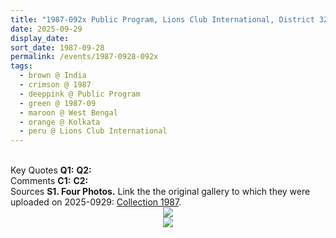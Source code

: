 ```yaml
---
title: "1987-092x Public Program, Lions Club International, District 323-A, Kolkata, West Bengal, India"
date: 2025-09-29
display_date: 
sort_date: 1987-09-28
permalink: /events/1987-0928-092x
tags:
  - brown @ India
  - crimson @ 1987
  - deeppink @ Public Program
  - green @ 1987-09
  - maroon @ West Bengal
  - orange @ Kolkata
  - peru @ Lions Club International
---
```


<br>

<wave-list>
  <list-title color="DarkSeaGreen" width="55">Key Quotes</list-title>
  <list-item color="BlanchedAlmond" width="280"><b>Q1:</b> <i></i></list-item>
  <list-item color="Lavender" width="280"><b>Q2:</b> <i></i></list-item>
</wave-list>

<br>

<wave-list>
  <list-title color="DarkSeaGreen" width="55">Comments</list-title>
  <list-item color="BlanchedAlmond" width="280"><b>C1:</b> <i></i></list-item>
  <list-item color="Lavender" width="280"><b>C2:</b> <i></i></list-item>
</wave-list>

<br>

<wave-list>
  <list-title color="DarkSeaGreen" width="40">Sources</list-title>
  <list-item color="BlanchedAlmond" width="280"><b>S1. Four Photos.</b> Link the the original gallery to which they were uploaded on 2025-0929: <a href="https://eternalmoments.smugmug.com/Collections/Yogi-Mahajan-Collection/1987">Collection 1987</a>.</list-item>
</wave-list>

<div style="text-align: center"><img src="https://pub-bcc3cbe9b1e94ba1ac28915f7a3900fa.r2.dev/1987-092x_Public_Program_Lions_Club_International_District_323-A_Kolkata_West_Bengal_India_01_(Yogi_Mahajan_Collection).jpg" /></div>

<div style="text-align: center"><img src="https://pub-bcc3cbe9b1e94ba1ac28915f7a3900fa.r2.dev/1987-092x_Public_Program_Lions_Club_International_District_323-A_Kolkata_West_Bengal_India_03_(Yogi_Mahajan_Collection).jpg" /></div>